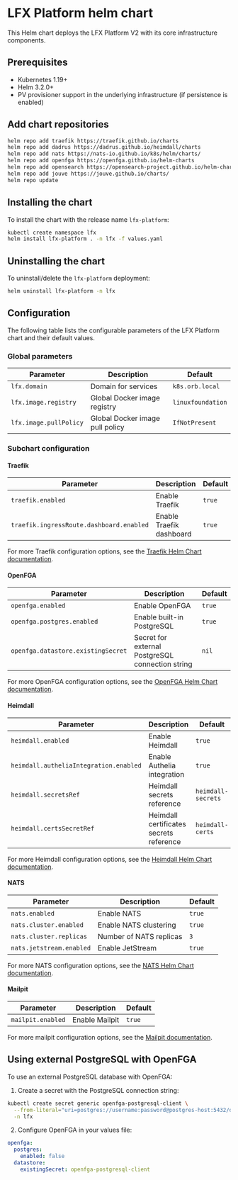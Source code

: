# LFX Platform helm chart

This Helm chart deploys the LFX Platform V2 with its core infrastructure components.

## Prerequisites

- Kubernetes 1.19+
- Helm 3.2.0+
- PV provisioner support in the underlying infrastructure (if persistence is enabled)

## Add chart repositories

```bash
helm repo add traefik https://traefik.github.io/charts
helm repo add dadrus https://dadrus.github.io/heimdall/charts
helm repo add nats https://nats-io.github.io/k8s/helm/charts/
helm repo add openfga https://openfga.github.io/helm-charts
helm repo add opensearch https://opensearch-project.github.io/helm-charts
helm repo add jouve https://jouve.github.io/charts/
helm repo update
```

## Installing the chart

To install the chart with the release name `lfx-platform`:

```bash
kubectl create namespace lfx
helm install lfx-platform . -n lfx -f values.yaml
```

## Uninstalling the chart

To uninstall/delete the `lfx-platform` deployment:

```bash
helm uninstall lfx-platform -n lfx
```

## Configuration

The following table lists the configurable parameters of the LFX Platform chart and their default values.

### Global parameters

| Parameter              | Description                     | Default           |
|------------------------|---------------------------------|-------------------|
| `lfx.domain`           | Domain for services             | `k8s.orb.local`   |
| `lfx.image.registry`   | Global Docker image registry    | `linuxfoundation` |
| `lfx.image.pullPolicy` | Global Docker image pull policy | `IfNotPresent`    |

### Subchart configuration

#### Traefik

| Parameter                                | Description              | Default |
|------------------------------------------|--------------------------|---------|
| `traefik.enabled`                        | Enable Traefik           | `true`  |
| `traefik.ingressRoute.dashboard.enabled` | Enable Traefik dashboard | `true`  |

For more Traefik configuration options, see the [Traefik Helm Chart documentation](https://github.com/traefik/traefik-helm-chart).

#### OpenFGA

| Parameter                          | Description                                      | Default |
|------------------------------------|--------------------------------------------------|---------|
| `openfga.enabled`                  | Enable OpenFGA                                   | `true`  |
| `openfga.postgres.enabled`         | Enable built-in PostgreSQL                       | `true`  |
| `openfga.datastore.existingSecret` | Secret for external PostgreSQL connection string | `nil`   |

For more OpenFGA configuration options, see the [OpenFGA Helm Chart documentation](https://github.com/openfga/helm-charts).

#### Heimdall

| Parameter                              | Description                             | Default            |
|----------------------------------------|-----------------------------------------|--------------------|
| `heimdall.enabled`                     | Enable Heimdall                         | `true`             |
| `heimdall.autheliaIntegration.enabled` | Enable Authelia integration             | `true`             |
| `heimdall.secretsRef`                  | Heimdall secrets reference              | `heimdall-secrets` |
| `heimdall.certsSecretRef`              | Heimdall certificates secrets reference | `heimdall-certs`   |

For more Heimdall configuration options, see the [Heimdall Helm Chart documentation](https://github.com/dadrus/heimdall/tree/main/charts/heimdall).

#### NATS

| Parameter                | Description             | Default |
|--------------------------|-------------------------|---------|
| `nats.enabled`           | Enable NATS             | `true`  |
| `nats.cluster.enabled`   | Enable NATS clustering  | `true`  |
| `nats.cluster.replicas`  | Number of NATS replicas | `3`     |
| `nats.jetstream.enabled` | Enable JetStream        | `true`  |

For more NATS configuration options, see the [NATS Helm Chart documentation](https://github.com/nats-io/k8s/tree/main/helm/charts/nats).

#### Mailpit

| Parameter                | Description             | Default |
|--------------------------|-------------------------|---------|
| `mailpit.enabled`        | Enable Mailpit          | `true`  |

For more mailpit configuration options, see the [Mailpit documentation](https://github.com/jouve/charts/tree/main/charts/mailpit).


## Using external PostgreSQL with OpenFGA

To use an external PostgreSQL database with OpenFGA:

1. Create a secret with the PostgreSQL connection string:

```bash
kubectl create secret generic openfga-postgresql-client \
  --from-literal="uri=postgres://username:password@postgres-host:5432/dbname?sslmode=disable" \
  -n lfx
```

2. Configure OpenFGA in your values file:

```yaml
openfga:
  postgres:
    enabled: false
  datastore:
    existingSecret: openfga-postgresql-client
```
